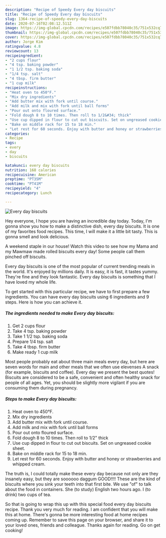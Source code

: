 ```yaml
---
description: "Recipe of Speedy Every day biscuits"
title: "Recipe of Speedy Every day biscuits"
slug: 1364-recipe-of-speedy-every-day-biscuits
date: 2020-07-16T02:08:12.511Z
image: https://img-global.cpcdn.com/recipes/e507fdbb78040c35/751x532cq70/every-day-biscuits-recipe-main-photo.jpg
thumbnail: https://img-global.cpcdn.com/recipes/e507fdbb78040c35/751x532cq70/every-day-biscuits-recipe-main-photo.jpg
cover: https://img-global.cpcdn.com/recipes/e507fdbb78040c35/751x532cq70/every-day-biscuits-recipe-main-photo.jpg
author: Jorge Kim
ratingvalue: 4.8
reviewcount: 13
recipeingredient:
- "2 cups flour"
- "4 tsp. baking powder"
- "1 1/2 tsp. baking soda"
- "1/4 tsp. salt"
- "4 tbsp. firm butter"
- "1 cup milk"
recipeinstructions:
- "Heat oven to 450°F."
- "Mix dry ingredients"
- "Add butter mix with fork until course."
- "Add milk and mix with fork until ball forms"
- "Pour out onto floured surface."
- "Fold dough 8 to 10 times. Then roll to 1/2&#34; thick"
- "Use cup dipped in flour to cut out biscuits. Set on ungreased cookie sheet."
- "Bake on middle rack for 15 to 18 min."
- "Let rest for 60 seconds. Enjoy with butter and honey or strawberries and whipped cream."
categories:
- Recipe
tags:
- every
- day
- biscuits

katakunci: every day biscuits 
nutrition: 168 calories
recipecuisine: American
preptime: "PT35M"
cooktime: "PT41M"
recipeyield: "4"
recipecategory: Lunch

---
```



![Every day biscuits](https://img-global.cpcdn.com/recipes/e507fdbb78040c35/751x532cq70/every-day-biscuits-recipe-main-photo.jpg)

Hey everyone, I hope you are having an incredible day today. Today, I'm gonna show you how to make a distinctive dish, every day biscuits. It is one of my favorites food recipes. This time, I will make it a little bit tasty. This is gonna smell and look delicious.

A weekend staple in our house! Watch this video to see how my Mama and my Mawmaw made rolled biscuits every day! Some people call them pinched off biscuits.

Every day biscuits is one of the most popular of current trending meals in the world. It's enjoyed by millions daily. It is easy, it is fast, it tastes yummy. They're fine and they look fantastic. Every day biscuits is something that I have loved my whole life.


To get started with this particular recipe, we have to first prepare a few ingredients. You can have every day biscuits using 6 ingredients and 9 steps. Here is how you can achieve it.

<!--inarticleads1-->

##### The ingredients needed to make Every day biscuits:

1. Get 2 cups flour
1. Take 4 tsp. baking powder
1. Take 1 1/2 tsp. baking soda
1. Prepare 1/4 tsp. salt
1. Take 4 tbsp. firm butter
1. Make ready 1 cup milk


Most people probably eat about three main meals every day, but here are seven words for main and other meals that we often use elevenses A snack (for example, biscuits and coffee). Every day we present the best quotes! Biscuits are considered to be a safe, convenient and often healthy snack for people of all ages. Yet, you should be slightly more vigilant if you are consuming them during pregnancy. 

<!--inarticleads2-->

##### Steps to make Every day biscuits:

1. Heat oven to 450°F.
1. Mix dry ingredients
1. Add butter mix with fork until course.
1. Add milk and mix with fork until ball forms
1. Pour out onto floured surface.
1. Fold dough 8 to 10 times. Then roll to 1/2&#34; thick
1. Use cup dipped in flour to cut out biscuits. Set on ungreased cookie sheet.
1. Bake on middle rack for 15 to 18 min.
1. Let rest for 60 seconds. Enjoy with butter and honey or strawberries and whipped cream.


The truth is, I could totally make these every day because not only are they insanely easy, but they are soooooo daggum GOOD!!!! These are the kind of biscuits where you sink your teeth into that first bite. We use &#34;of&#34; to talk about the food in containers. She (to study) English two hours ago. I (to drink) two cups of tea. 

So that is going to wrap this up with this special food every day biscuits recipe. Thank you very much for reading. I am confident that you will make this at home. There's gonna be more interesting food at home recipes coming up. Remember to save this page on your browser, and share it to your loved ones, friends and colleague. Thanks again for reading. Go on get cooking!
